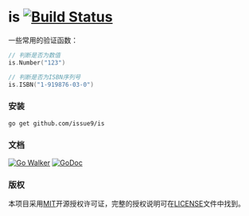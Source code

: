 is [![Build Status](https://travis-ci.org/issue9/is.svg?branch=master)](https://travis-ci.org/issue9/is)
======

一些常用的验证函数：
```go
// 判断是否为数值
is.Number("123")

// 判断是否为ISBN序列号
is.ISBN("1-919876-03-0")
```

### 安装

```shell
go get github.com/issue9/is
```


### 文档

[![Go Walker](http://gowalker.org/api/v1/badge)](http://gowalker.org/github.com/issue9/is)
[![GoDoc](https://godoc.org/github.com/issue9/is?status.svg)](https://godoc.org/github.com/issue9/is)


### 版权

本项目采用[MIT](http://opensource.org/licenses/MIT)开源授权许可证，完整的授权说明可在[LICENSE](LICENSE)文件中找到。
